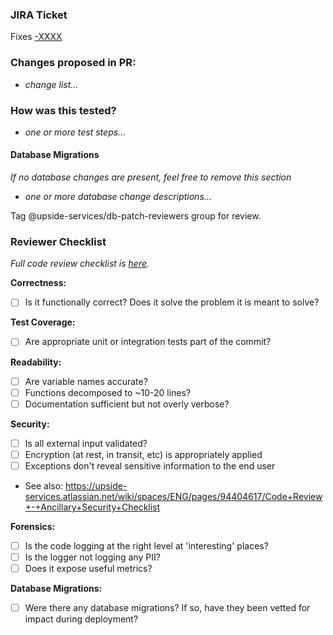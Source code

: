 ### JIRA Ticket

Fixes [<PROJECT>-XXXX](https://upside-services.atlassian.net/browse/<PROJECT>-XXXX)

### Changes proposed in PR:
- _change list..._

### How was this tested?
- _one or more test steps..._

#### Database Migrations
_If no database changes are present, feel free to remove this section_

- _one or more database change descriptions..._

Tag @upside-services/db-patch-reviewers group for review.

### Reviewer Checklist

_Full code review checklist is [here](https://upside-services.atlassian.net/wiki/spaces/ENG/pages/9896057/Code+review)._
 
**Correctness:**
- [ ] Is it functionally correct? Does it solve the problem it is meant to solve?
 
**Test Coverage:**
- [ ] Are appropriate unit or integration tests part of the commit?
 
**Readability:**
- [ ] Are variable names accurate?
- [ ] Functions decomposed to ~10-20 lines?
- [ ] Documentation sufficient but not overly verbose?
 
 **Security:**
- [ ] Is all external input validated?
- [ ] Encryption (at rest, in transit, etc) is appropriately applied
- [ ] Exceptions don't reveal sensitive information to the end user
- See also: https://upside-services.atlassian.net/wiki/spaces/ENG/pages/94404617/Code+Review+-+Ancillary+Security+Checklist

**Forensics:**
- [ ] Is the code logging at the right level at 'interesting' places?
- [ ] Is the logger not logging any PII?
- [ ] Does it expose useful metrics?

**Database Migrations:**
- [ ] Were there any database migrations? If so, have they been vetted for impact during deployment?
